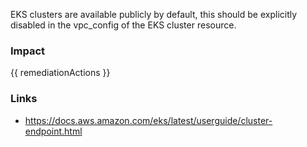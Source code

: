 
EKS clusters are available publicly by default, this should be explicitly disabled in the vpc_config of the EKS cluster resource.


### Impact
<!-- Add Impact here -->

<!-- DO NOT CHANGE -->
{{ remediationActions }}

### Links
- https://docs.aws.amazon.com/eks/latest/userguide/cluster-endpoint.html


